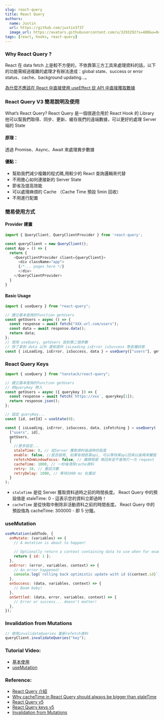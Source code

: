 ```yaml
---
slug: react-query
title: React Query
authors:
  name: Justin
  url: https://github.com/justin3737
  image_url: https://avatars.githubusercontent.com/u/3293292?s=400&u=0cf29916981c562345a57d34b7baa92e5816c863&v=4
tags: [react, hooks, react-query]
---
```


### Why React Query ?

React 在 data fetch 上是較不方便的，不依靠第三方工具來處理資料的話，以下的功能需經過複雜的處理才有辦法達成：global state、success or error status、cache、background updating…。

[為什麼不應該在 React 中直接使用 useEffect 從 API 中直接獲取數據](https://blog.skk.moe/post/why-you-should-not-fetch-data-directly-in-use-effect/)

### React Query V3 簡易說明及使用

What’s React Query? React Query 是一個很適合用於 React Hook 的 Library
他可以幫我們取得、同步、更新、緩存我們的遠端數據，可以更好的處理 Server 端的 State

#### 原理：

透過 Promise、Async、Await 來處理異步數據

#### 優點：

- 幫助我們減少複雜的程式碼,用較少的 React 查詢邏輯來代替
- 不用擔心如何連接新的 Server State
- 節省及提高效能
- 可以處理麻煩的 Cache （Cache Time 預設 5min 回收）
- 不用進行配置

### 簡易使用方式

#### Provider 建置

```javascript
import { QueryClient, QueryClientProvider } from 'react-query';

const queryClient = new QueryClient();
const App = () => {
  return {
    <QueryClientProvider client={queryClient}>
      <div className="app">
      {/*... pages here */}
      </div>
    </QueryClientProvider>
  }
}
```

#### Basic Usage

```javascript
import { useQuery } from "react-query";

// 建立基本查詢的function getUsers
const getUsers = async () => {
  const response = await fetch("XXX.url.com/users");
  const data = await response.data();
  return data;
};
// 使用 useQuery, getUsers 放到第二個參數
// 除了拿到 data 以外 還有提供 isLoading isError isSuccess 等各種狀態
const { isLoading, isError, isSuccess, data } = useQuery(["users"], getUsers);
```

### React Query Keys

```javascript
import { useQuery } from "tanstack/react-query";

// 建立基本查詢的function getUsers
// 把querykey 帶入
const getUsers = async ({ querykey }) => {
  const response = await fetch(`https://xxx`, querykey[1]);
  return response.json();
};

// 設定 queryKey...
const [id, setId] = useState(0);

const { isLoading, isError, isSuccess, data, isFetching } = useQuery(
  ["users", id],
  getUsers,
  {
    //更多設定...
    staleTime: 0, // 從Server 獲取資料後過時的長度
    enable: false, //是否啟用, 如果有相依某api, 可以等待某api回來以後再來觸發
    refetchOnWindowFocus: false, // 離開視窗 再回來並不會再打一次 request
    cacheTime: 1000, // 一秒後清除cache資料
    retry: 10, // 重試次數
    retryDelay: 1000, // 等待1000 ms 在重試
  }
);
```

- `staleTime` 是從 Server 獲取資料過時之前的時間長度。 React Query 中的預設值是 staleTime: 0 - 這表示您的資料立即過時！
- `cacheTime` 是從快取中刪除非活動資料之前的時間長度。 React Query 中的預設值為 cacheTime: 300000 - 即 5 分鐘。

### useMutation

```javascript
useMutation(addTodo, {
  onMutate: (variables) => {
    // A mutation is about to happen!

    // Optionally return a context containing data to use when for example rolling back
    return { id: 1 };
  },
  onError: (error, variables, context) => {
    // An error happened!
    console.log(`rolling back optimistic update with id ${context.id}`);
  },
  onSuccess: (data, variables, context) => {
    // Boom baby!
  },
  onSettled: (data, error, variables, context) => {
    // Error or success... doesn't matter!
  },
});
```

### Invalidation from Mutations

```javascript
// 使用invalidateQueries 重新refetch資料
queryClient.invalidateQueries("key");
```

### Tutorial Video:

- [基本使用](https://www.youtube.com/watch?v=2ITjyeNFFuo&ab_channel=WeiWei)
- [useMutation](https://www.youtube.com/watch?v=TCdR6KifeKs&ab_channel=WeiWei)

### Reference:

- [React Query 介紹](https://medium.com/@weiyun0912/react-query-%E4%BB%8B%E7%B4%B9-e97b8c9e7823)
- [Why cacheTime in React Query should always be bigger than staleTime](https://www.codemzy.com/blog/react-query-cachetime-staletime)
- [React Query v5](https://tanstack.com/query/latest/docs/framework/react/guides/queries)
- [React Query keys v5](https://tanstack.com/query/latest/docs/framework/react/guides/query-keys)
- [Invalidation from Mutations](https://tanstack.com/query/latest/docs/framework/react/guides/invalidations-from-mutations)
